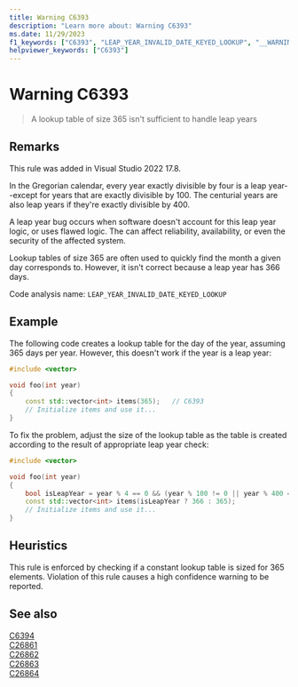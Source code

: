 ```yaml
---
title: Warning C6393
description: "Learn more about: Warning C6393"
ms.date: 11/29/2023
f1_keywords: ["C6393", "LEAP_YEAR_INVALID_DATE_KEYED_LOOKUP", "__WARNING_LEAP_YEAR_INVALID_DATE_KEYED_LOOKUP"]
helpviewer_keywords: ["C6393"]
---
```

# Warning C6393

> A lookup table of size 365 isn't sufficient to handle leap years

## Remarks

This rule was added in Visual Studio 2022 17.8.

In the Gregorian calendar, every year exactly divisible by four is a leap year--except for years that are exactly divisible by 100. The centurial years are also leap years if they're exactly divisible by 400.

A leap year bug occurs when software doesn't account for this leap year logic, or uses flawed logic. The can affect reliability, availability, or even the security of the affected system.

Lookup tables of size 365 are often used to quickly find the month a given day corresponds to. However, it isn't correct because a leap year has 366 days.

Code analysis name: `LEAP_YEAR_INVALID_DATE_KEYED_LOOKUP`

## Example

The following code creates a lookup table for the day of the year, assuming 365 days per year. However, this doesn't work if the year is a leap year:

```cpp
#include <vector>

void foo(int year)
{
    const std::vector<int> items(365);   // C6393
    // Initialize items and use it...
}
```

To fix the problem, adjust the size of the lookup table as the table is created according to the result of appropriate leap year check:

```cpp
#include <vector>

void foo(int year)
{
    bool isLeapYear = year % 4 == 0 && (year % 100 != 0 || year % 400 == 0);
    const std::vector<int> items(isLeapYear ? 366 : 365);
    // Initialize items and use it...
}
```

## Heuristics

This rule is enforced by checking if a constant lookup table is sized for 365 elements. Violation of this rule causes a high confidence warning to be reported.

## See also

[C6394](c6394.md)\
[C26861](c26861.md)\
[C26862](c26862.md)\
[C26863](c26863.md)\
[C26864](c26864.md)
